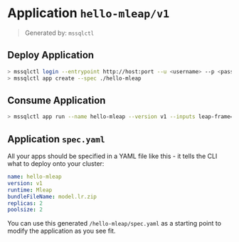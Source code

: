 
# Application `hello-mleap/v1`

> Generated by: `mssqlctl`

## Deploy Application

```bash
> mssqlctl login --entrypoint http://host:port --u <username> --p <password>
> mssqlctl app create --spec ./hello-mleap
```

## Consume Application

```bash
> mssqlctl app run --name hello-mleap --version v1 --inputs leap-frame=@<path to the leap frame>
```

## Application `spec.yaml`

All your apps should be specified in a YAML file like this - it tells the CLI 
what to deploy onto your cluster:

```yaml
name: hello-mleap
version: v1
runtime: Mleap
bundleFileName: model.lr.zip
replicas: 2
poolsize: 2
```

You can use this generated `/hello-mleap/spec.yaml` as a starting point to modify the
application as you see fit.
